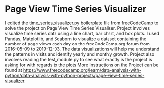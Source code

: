 # Page View Time Series Visualizer

I edited the time_series_visualizer.py boilerplate file from freeCodeCamp to solve the project on Page View Time Series Visualiser.
Project involves visualize time series data using a line chart, bar chart, and box plots.
I used Pandas, Matplotlib, and Seaborn to visualize a dataset containing the number of page views each day on the freeCodeCamp.org forum from 2016-05-09 to 2019-12-03. 
The data visualizations will help me understand the patterns in visits and identify yearly and monthly growth.
Project also involves reading the test_module.py to see what exactly is the project is asking for with regards to the plots
More Instructions on the Project can be found at https://www.freecodecamp.org/learn/data-analysis-with-python/data-analysis-with-python-projects/page-view-time-series-visualizer
